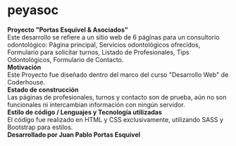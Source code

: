 # peyasoc

<b>Proyecto "Portas Esquivel & Asociados"</b>
<br>
Este desarrollo se refiere a un sitio web de 6 páginas para un consultorio odontológico: Página principal, Servicios odontológicos ofrecidos, Formulario para solicitar turnos, Listado de Profesionales, Tips Odontológicos, Formulario de Contacto.
<br>
<b>Motivación</b>
<br>
Este Proyecto fue diseñado dentro del marco del curso "Desarrollo Web" de Coderhouse.
<br>
<b>Estado de construcción</b>
<br>
Las páginas de profesionales, turnos y contacto son de prueba, aún no son funcionales ni intercambian información con ningún servidor.
<br>
<b>Estilo de código / Lenguajes y Tecnología utilizadas</b>
<br>
El código fue realizado en HTML y CSS exclusivamente, utilizando SASS y Bootstrap para estilos.
<br>
<b>Desarrollado por Juan Pablo Portas Esquivel</b>